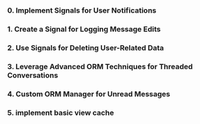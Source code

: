 ### 0. Implement Signals for User Notifications
### 1. Create a Signal for Logging Message Edits
### 2. Use Signals for Deleting User-Related Data
### 3. Leverage Advanced ORM Techniques for Threaded Conversations
### 4. Custom ORM Manager for Unread Messages
### 5. implement basic view cache
